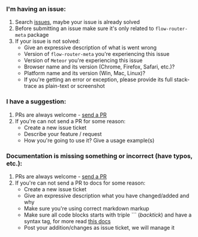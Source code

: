 ### I'm having an issue:
 1. Search [issues](https://github.com/VeliovGroup/Meteor-flow-router-meta/issues?utf8=✓&q=is%3Aissue), maybe your issue is already solved
 2. Before submitting an issue make sure it's only related to `flow-router-meta` package
 3. If your issue is not solved:
     - Give an expressive description of what is went wrong
     - Version of `flow-router-meta` you're experiencing this issue
     - Version of `Meteor` you're experiencing this issue
     - Browser name and its version (Chrome, Firefox, Safari, etc.)?
     - Platform name and its version (Win, Mac, Linux)?
     - If you're getting an error or exception, please provide its full stack-trace as plain-text or screenshot

### I have a suggestion:
 1. PRs are always welcome - [send a PR](https://github.com/VeliovGroup/Meteor-flow-router-meta/pulls)
 2. If you're can not send a PR for some reason:
     - Create a new issue ticket
     - Describe your feature / request
     - How you're going to use it? Give a usage example(s)

### Documentation is missing something or incorrect (have typos, etc.):
 1. PRs are always welcome - [send a PR](https://github.com/VeliovGroup/Meteor-flow-router-meta/pulls)
 2. If you're can not send a PR to docs for some reason:
     - Create a new issue ticket
     - Give an expressive description what you have changed/added and why
     - Make sure you're using correct markdown markup
     - Make sure all code blocks starts with triple ``` (*backtick*) and have a syntax tag, for more read [this docs](https://help.github.com/articles/creating-and-highlighting-code-blocks/#syntax-highlighting)
     - Post your addition/changes as issue ticket, we will manage it
